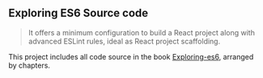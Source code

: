 ## Exploring ES6 Source code

> It offers a minimum configuration to build a React project along with advanced ESLint rules, ideal as React project scaffolding.

This project includes all code source in the book [Exploring-es6](http://exploringjs.com/es6/), arranged by chapters.
